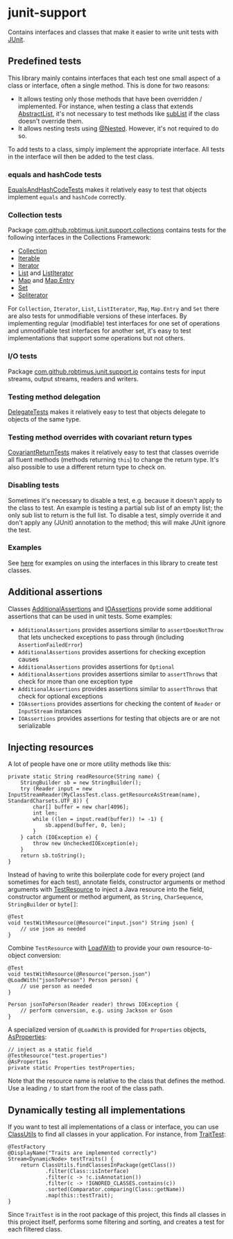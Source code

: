 # junit-support

Contains interfaces and classes that make it easier to write unit tests with [JUnit](https://junit.org/).

## Predefined tests

This library mainly contains interfaces that each test one small aspect of a class or interface, often a single method. This is done for two reasons:

* It allows testing only those methods that have been overridden / implemented. For instance, when testing a class that extends [AbstractList](https://docs.oracle.com/javase/8/docs/api/java/util/AbstractList.html), it's not necessary to test methods like [subList](https://docs.oracle.com/javase/8/docs/api/java/util/List.html#subList-int-int-) if the class doesn't override them.
* It allows nesting tests using [@Nested](https://junit.org/junit5/docs/current/api/org.junit.jupiter.api/org/junit/jupiter/api/Nested.html). However, it's not required to do so.

To add tests to a class, simply implement the appropriate interface. All tests in the interface will then be added to the test class.

### equals and hashCode tests

[EqualsAndHashCodeTests](https://robtimus.github.io/junit-support/apidocs/com/github/robtimus/junit/support/EqualsAndHashCodeTests.html) makes it relatively easy to test that objects implement `equals` and `hashCode` correctly.

### Collection tests

Package [com.github.robtimus.junit.support.collections](https://robtimus.github.io/junit-support/apidocs/com/github/robtimus/junit/support/collections/package-summary.html) contains tests for the following interfaces in the Collections Framework:

* [Collection](https://robtimus.github.io/junit-support/apidocs/com/github/robtimus/junit/support/collections/CollectionTests.html)
* [Iterable](https://robtimus.github.io/junit-support/apidocs/com/github/robtimus/junit/support/collections/IterableTests.html)
* [Iterator](https://robtimus.github.io/junit-support/apidocs/com/github/robtimus/junit/support/collections/IteratorTests.html)
* [List](https://robtimus.github.io/junit-support/apidocs/com/github/robtimus/junit/support/collections/ListTests.html) and [ListIterator](https://robtimus.github.io/junit-support/apidocs/com/github/robtimus/junit/support/collections/ListIteratorTests.html)
* [Map](https://robtimus.github.io/junit-support/apidocs/com/github/robtimus/junit/support/collections/MapTests.html) and [Map.Entry](https://robtimus.github.io/junit-support/apidocs/com/github/robtimus/junit/support/collections/MapEntryTests.html)
* [Set](https://robtimus.github.io/junit-support/apidocs/com/github/robtimus/junit/support/collections/SetTests.html)
* [Spliterator](https://robtimus.github.io/junit-support/apidocs/com/github/robtimus/junit/support/collections/SpliteratorTests.html)

For `Collection`, `Iterator`, `List`, `ListIterator`, `Map`, `Map.Entry` and `Set` there are also tests for unmodifiable versions of these interfaces. By implementing regular (modifiable) test interfaces for one set of operations and unmodifiable test interfaces for another set, it's easy to test implementations that support some operations but not others.

### I/O tests

Package [com.github.robtimus.junit.support.io](https://robtimus.github.io/junit-support/apidocs/com/github/robtimus/junit/support/io/package-summary.html) contains tests for input streams, output streams, readers and writers.

### Testing method delegation

[DelegateTests](https://robtimus.github.io/junit-support/apidocs/com/github/robtimus/junit/support/DelegateTests.html) makes it relatively easy to test that objects delegate to objects of the same type.

### Testing method overrides with covariant return types

[CovariantReturnTests](https://robtimus.github.io/junit-support/apidocs/com/github/robtimus/junit/support/CovariantReturnTests.html) makes it relatively easy to test that classes override all fluent methods (methods returning `this`) to change the return type. It's also possible to use a different return type to check on.

### Disabling tests

Sometimes it's necessary to disable a test, e.g. because it doesn't apply to the class to test. An example is testing a partial sub list of an empty list; the only sub list to return is the full list. To disable a test, simply override it and don't apply any (JUnit) annotation to the method; this will make JUnit ignore the test.

### Examples

See [here](https://github.com/robtimus/junit-support/tree/master/src/test/java/com/github/robtimus/junit/support/examples) for examples on using the interfaces in this library to create test classes.

## Additional assertions

Classes [AdditionalAssertions](https://robtimus.github.io/junit-support/apidocs/com/github/robtimus/junit/support/AdditionalAssertions.html) and [IOAssertions](https://robtimus.github.io/junit-support/apidocs/com/github/robtimus/junit/support/io/IOAssertions.html) provide some additional assertions that can be used in unit tests. Some examples:

* `AdditionalAssertions` provides assertions similar to `assertDoesNotThrow` that lets unchecked exceptions to pass through (including `AssertionFailedError`)
* `AdditionalAssertions` provides assertions for checking exception causes
* `AdditionalAssertions` provides assertions for `Optional`
* `AdditionalAssertions` provides assertions similar to `assertThrows` that check for more than one exception type
* `AdditionalAssertions` provides assertions similar to `assertThrows` that check for optional exceptions
* `IOAssertions` provides assertions for checking the content of `Reader` or `InputStream` instances
* `IOAssertions` provides assertions for testing that objects are or are not serializable

## Injecting resources

A lot of people have one or more utility methods like this:

    private static String readResource(String name) {
        StringBuilder sb = new StringBuilder();
        try (Reader input = new InputStreamReader(MyClassTest.class.getResourceAsStream(name), StandardCharsets.UTF_8)) {
            char[] buffer = new char[4096];
            int len;
            while ((len = input.read(buffer)) != -1) {
                sb.append(buffer, 0, len);
            }
        } catch (IOException e) {
            throw new UncheckedIOException(e);
        }
        return sb.toString();
    }

Instead of having to write this boilerplate code for every project (and sometimes for each test), annotate fields, constructor arguments or method arguments with [TestResource](https://robtimus.github.io/junit-support/apidocs/com/github/robtimus/junit/support/extension/testresource/TestResource.html) to inject a Java resource into the field, constructor argument or method argument, as `String`, `CharSequence`, `StringBuilder` or `byte[]`:

    @Test
    void testWithResource(@Resource("input.json") String json) {
        // use json as needed
    }

Combine `TestResource` with [LoadWith](https://robtimus.github.io/junit-support/apidocs/com/github/robtimus/junit/support/extension/testresource/LoadWith.html) to provide your own resource-to-object conversion:

    @Test
    void testWithResource(@Resource("person.json") @LoadWith("jsonToPerson") Person person) {
        // use person as needed
    }

    Person jsonToPerson(Reader reader) throws IOException {
        // perform conversion, e.g. using Jackson or Gson
    }

A specialized version of `@LoadWith` is provided for `Properties` objects, [AsProperties](https://robtimus.github.io/junit-support/apidocs/com/github/robtimus/junit/support/extension/testresource/AsProperties.html):

    // inject as a static field
    @TestResource("test.properties")
    @AsProperties
    private static Properties testProperties;

Note that the resource name is relative to the class that defines the method. Use a leading `/` to start from the root of the class path.

## Dynamically testing all implementations

If you want to test all implementations of a class or interface, you can use [ClassUtils](https://robtimus.github.io/junit-support/apidocs/com/github/robtimus/junit/support/ClassUtils.html) to find all classes in your application. For instance, from [TraitTest](https://github.com/robtimus/junit-support/tree/master/src/test/java/com/github/robtimus/junit/support/TraitTest.java):

    @TestFactory
    @DisplayName("Traits are implemented correctly")
    Stream<DynamicNode> testTraits() {
        return ClassUtils.findClassesInPackage(getClass())
                .filter(Class::isInterface)
                .filter(c -> !c.isAnnotation())
                .filter(c -> !IGNORED_CLASSES.contains(c))
                .sorted(Comparator.comparing(Class::getName))
                .map(this::testTrait);
    }

Since `TraitTest` is in the root package of this project, this finds all classes in this project itself, performs some filtering and sorting, and creates a test for each filtered class.

